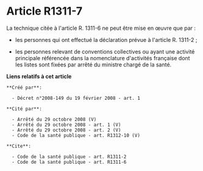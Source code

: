 # Article R1311-7

La technique citée à l'article R. 1311-6 ne peut être mise en œuvre que par :

- les personnes qui ont effectué la déclaration prévue à l'article R. 1311-2 ;

- les personnes relevant de conventions collectives ou ayant une activité principale référencée dans la nomenclature
d'activités française dont les listes sont fixées par arrêté du ministre chargé de la santé.

**Liens relatifs à cet article**

	**Créé par**:

	  - Décret n°2008-149 du 19 février 2008 - art. 1

	**Cité par**:

	  - Arrêté du 29 octobre 2008 (V)
	  - Arrêté du 29 octobre 2008 - art. 1 (V)
	  - Arrêté du 29 octobre 2008 - art. 2 (V)
	  - Code de la santé publique - art. R1312-10 (V)

	**Cite**:

	  - Code de la santé publique - art. R1311-2
	  - Code de la santé publique - art. R1311-6
